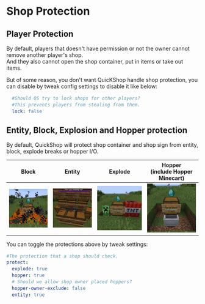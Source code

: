 # Shop Protection

## Player Protection

By default, players that doesn't have permission or not the owner cannot remove another player's shop.  
And they also cannot open the shop container, put in items or take out items.

But of some reason, you don't want QuicKShop handle shop protection, you can disable by tweak config settings to disable it like below:

```yaml
  #Should QS try to lock shops for other players?
  #This prevents players from stealing from them.
  lock: false
```

## Entity, Block, Explosion and Hopper protection

By default, QuickShop will protect shop container and shop sign from entity, block, explode breaks or hopper I/O.  

| Block                                        | Entity                                         | Explode                                          | Hopper <br />(include Hopper Minecart)                |
| -------------------------------------------- | ---------------------------------------------- | ------------------------------------------------ | ---------------------------------------------- |
| ![block-protect](./img/protection-block.png) | ![entity-protect](./img/protection-entity.png) | ![explode-protect](./img/protection-explode.png) | ![hopper-protect](./img/protection-hopper.png) |

You can toggle the protections above by tweak settings:

```yaml
#The protection that a shop should check.
protect:
  explode: true
  hopper: true
  # Should we allow shop owner placed hoppers?
  hopper-owner-exclude: false
  entity: true
```